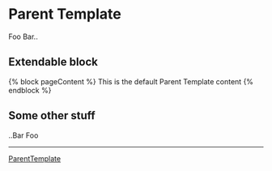 # Parent Template

Foo Bar..

## Extendable block
{% block pageContent %}
This is the default Parent Template content
{% endblock %}

## Some other stuff
..Bar Foo

----

[ParentTemplate](ParentTemplate.md)
